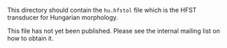 This directory should contain the `hu.hfstol` file
which is the HFST transducer for Hungarian morphology.

This file has not yet been published.
Please see the internal mailing list on how to obtain it.
